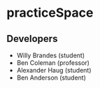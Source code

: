 # practiceSpace


## Developers
* Willy Brandes (student)
* Ben Coleman (professor)
* Alexander Haug (student)
* Ben Anderson (student)
